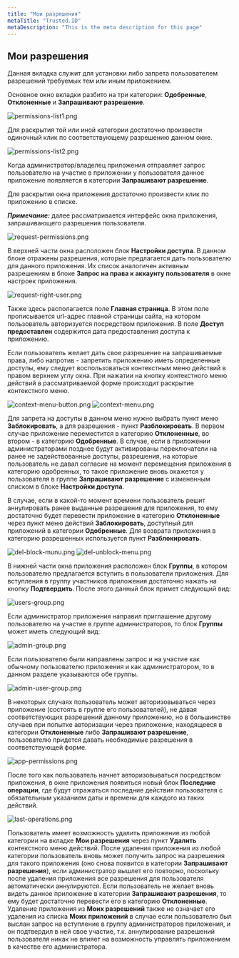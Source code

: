 ```yaml
---
title: "Мои разрешения"
metaTitle: "Trusted.ID"
metaDescription: "This is the meta description for this page"
---
```


## Мои разрешения

Данная вкладка служит для установки либо запрета пользователем разрешений требуемых тем или иным приложением.

Основное окно вкладки разбито на три категории: **Одобренные**, **Отклоненные** и **Запрашивают разрешение**. 

![permissions-list1.png](./6-permissions/images/permissions-list1.png "Вкладка Мои разрешения")

Для раскрытия той или иной категории достаточно произвести одиночный клик по соответствующему разрешению данном окне.

![permissions-list2.png](./6-permissions/images/permissions-list2.png "Вкладка Мои разрешения c раскрытой  категорией")

Когда администратор/владелец приложения отправляет запрос пользователю на участие в приложении у пользователя данное приложение появляется в категории **Запрашивают разрешение**.

Для раскрытия окна приложения достаточно произвести клик по приложению в списке.

***Примечание:*** далее рассматривается интерфейс окна приложения, запрашивающего разрешения пользователя.

![request-permissions.png](./6-permissions/images/request-permissions.png "Внешний вид окна приложения, запрашиваемого разрешения")

В верхней части окна расположен блок **Настройки доступа**. В данном блоке отражены разрешения, которые предлагается дать пользователю для данного приложения. Их список аналогичен активным разрешениям в блоке **Запрос на права к аккаунту пользователя**  в окне настроек приложения.

![request-right-user.png](./6-permissions/images/request-right-user.png "Блок Запрос на права к аккаунту пользователя в основном окне настроек приложения")
 
Также здесь располагается поле **Главная страница**. В этом поле прописывается url-адрес главной страницы сайта, на котором пользователь авторизуется посредством приложения.
В поле **Доступ предоставлен** содержится дата предоставления доступа к приложению.

Если пользователь желает дать свое разрешение на запрашиваемые права, либо напротив - запретить приложению иметь определенные доступы, ему следует воспользоваться контекстным меню действий в правом верхнем углу окна. При нажатии на кнопку контекстного меню действий в рассматриваемой форме происходит раскрытие контекстного меню. 


![context-menu-button.png](./6-permissions/images/context-menu-button.png "Кнопка вызова контекстного меню") ![context-menu.png](./6-permissions/images/context-menu.png "Контекстное меню в форме запроса разрешений")

Для запрета на доступы в данном меню нужно выбрать пункт меню **Заблокировать**, а для разрешения -  пункт **Разблокировать**. В первом случае приложение переместится в категорию **Отклоненные**, во втором - в категорию **Одобренные**.
В случае, если в приложении администраторами позднее будут активированы переключатели на ранее не задействованные доступы, разрешения, на которые пользователь не давал согласие на момент перемещения приложения в категорию одобренных, то такое приложение вновь окажется у пользователя в группе **Запрашивают разрешение** с измененным списком в блоке **Настройки доступа**. 

В случае, если в какой-то момент времени пользователь решит аннулировать ранее выданные разрешения для приложения, то ему достаточно будет перевести приложение в категорию **Отклоненные** через пункт меню действий **Заблокировать**, доступный для приложений в категории **Одобренные**.
Для возврата приложения в категорию разрешенных используется пункт **Разблокировать**.

![del-block-munu.png](./6-permissions/images/del-block-menu.png "Контекстное меню действий для приложения, находящегося в категории Одобренные") ![del-unblock-menu.png](./6-permissions/images/del-unblock-menu.png "Контекстное меню действий для приложения, находящегося в категории Отклоненные") 

В нижней части окна приложения расположен блок **Группы**, в котором пользователю предлагается вступить в пользователи приложения. Для вступления в группу участников приложения достаточно нажать на кнопку **Подтвердить**. После этого данный блок примет следующий вид:

![users-group.png](./6-permissions/images/users-group.png "Блок Группы в окне приложения, после вступления пользователя в группу приложения")

Если администратор приложения направил приглашение другому пользователю на участие в группе администраторов, то блок **Группы** может иметь следующий вид:

![admin-group.png](./6-permissions/images/admin-group.png "Блок Группы в окне приложения после отправки запроса на вступление в группу администраторов")

Если пользователю были направлены запрос и на участие как обычному пользователю приложения и как администратором, то в данном разделе указываются обе группы.

![admin-user-group.png](./6-permissions/images/admin-user-group.png "Блок Группы в окне приложения после отправки запроса на вступление и в группу администраторов и в группу участников приложения")

В некоторых случаях пользователь может авторизовываться через приложение (состоять в группе его пользователей), не давая соответствующих разрешений данному приложению, но в большинстве случаев при попытке авторизации через приложение, находящееся в категории **Отклоненные** либо **Запрашивают разрешение**, пользователю придется давать необходимые разрешения в соответствующей форме.

![app-permissions.png](./6-permissions/images/app-permissions.png "Форма разрешений, появляющаяся на этапе авторизации через приложение")

После того как пользователь начнет авторизовываться посредством приложения, в окне приложения появиться новый блок **Последние операции**, где будут отражаться последние действия пользователя с обязательным указанием даты и времени для каждого из таких действий.

![last-operations.png](./6-permissions/images/last-operations.png "Внешний вид блока Последние операции в окне приложения")

Пользователь имеет возможность удалить приложение из любой категории на вкладке **Мои разрешения** через пункт **Удалить** контекстного меню действий. После удаления приложения из любой категории пользователь вновь может получить запрос на разрешения для такого приложения (оно снова появится в категории **Запрашивают разрешения**), если администратор вышлет его повторно, поскольку после удаления приложения все разрешения для пользователя автоматически аннулируются. Если пользователь не желает вновь видеть данное приложение в категории **Запрашивают разрешения**, то ему будет достаточно перевести его в категорию **Отклоненные**.
Удаление приложения из **Моих разрешений** также не означает его удаления из списка **Моих приложений** в случае если пользователю был выслан запрос на вступление в группу администраторов приложения, и он подтвердил в ней свое участие, т.к. аннулирование разрешений пользователя никак не влияет на возможность управлять приложением в качестве его администратора.
